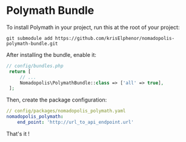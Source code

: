 **Polymath Bundle**
===========================================

To install Polymath in your project, run this at the root of your project:

```console
git submodule add https://github.com/krisElphenor/nomadopolis-polymath-bundle.git
```

After installing the bundle, enable it:

```php
// config/bundles.php
 return [
     // ...
     Nomadopolis\PolymathBundle::class => ['all' => true],
 ];
``` 

Then, create the package configuration:

```yaml
// config/packages/nomadopolis_polymath.yaml
nomadopolis_polymath:
    end_point: 'http://url_to_api_endpoint.url'
``` 

That's it !
